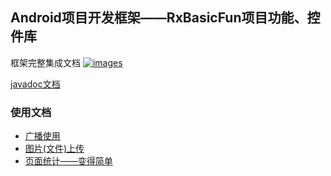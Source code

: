 Android项目开发框架——RxBasicFun项目功能、控件库
----

框架完整集成文档 <a href="https://github.com/smart005/okandroid">![images](https://img.shields.io/badge/OkAndroid-V1.x-brightgreen.svg)</a>

[javadoc文档](http://htmlpreview.github.io/?https://github.com/smart005/RxBasicFun/blob/master/javadoc/index.html)

### 使用文档
* [广播使用](/docs/receive_use.md)
* [图片(文件)上传](/docs/file_upload.md)
* [页面统计——变得简单](/docs/statistics_pager.md)